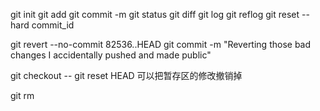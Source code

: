 git init
git add
git commit -m
git status
git diff
git log
git reflog
git reset --hard commit_id

git revert --no-commit 82536..HEAD
git commit -m "Reverting those bad changes I accidentally pushed and made public"

git checkout -- <file>
git reset HEAD <file>可以把暂存区的修改撤销掉

git rm <file>